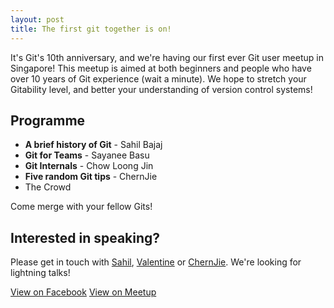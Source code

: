 ```yaml
---
layout: post
title: The first git together is on!
---
```


It's Git's 10th anniversary, and we're having our first ever Git user meetup
in Singapore! This meetup is aimed at both beginners and people who have over
10 years of Git experience (wait a minute). We hope to stretch your Gitability
level, and better your understanding of version control systems!

## Programme
- <a class="glyphicon glyphicon-facetime-video" href="https://youtu.be/NvBMcqW5jEY"></a> **A brief history of Git** - Sahil Bajaj
- <a class="glyphicon glyphicon-facetime-video" href="http://youtu.be/pmH5MYZDha8"></a> **Git for Teams** - Sayanee Basu 
- <a class="glyphicon glyphicon-facetime-video" href="http://youtu.be/sDgTD-aIccQ"></a> **Git Internals** - Chow Loong Jin 
- <a class="glyphicon glyphicon-facetime-video" href="http://youtu.be/jowe2U5vqVQ"></a> **Five random Git tips** - ChernJie 
- <a class="glyphicon glyphicon-facetime-video" href="https://youtu.be/hMSuELohWKY"></a> The Crowd

Come merge with your fellow Gits!

## Interested in speaking? 
Please get in touch with [Sahil](https://github.com/spinningarrow), [Valentine](https://github.com/valentine) or [ChernJie](https://github.com/chernjie). We're looking for lightning talks!

<a class="btn btn-primary" href="https://www.facebook.com/events/1599023443666373/">View on Facebook</a>
<a class="btn btn-danger" href="http://www.meetup.com/Grumpy-Gits-SG/events/221519416/">View on Meetup</a>
